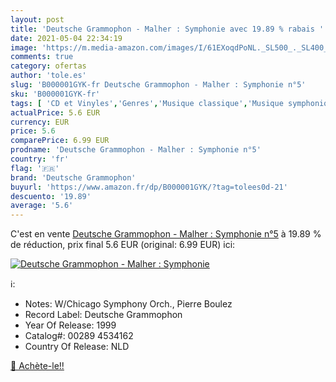 ```yaml
---
layout: post
title: 'Deutsche Grammophon - Malher : Symphonie avec 19.89 % rabais '
date: 2021-05-04 22:34:19
image: 'https://m.media-amazon.com/images/I/61EXoqdPoNL._SL500_._SL400_.jpg'
comments: true
category: ofertas
author: 'tole.es'
slug: 'B000001GYK-fr Deutsche Grammophon - Malher : Symphonie n°5'
sku: 'B000001GYK-fr'
tags: [ 'CD et Vinyles','Genres','Musique classique','Musique symphonique','Oeuvres orchestrales, concertos et symphonies','deutsche grammophon', ]
actualPrice: 5.6 EUR
currency: EUR
price: 5.6
comparePrice: 6.99 EUR
prodname: 'Deutsche Grammophon - Malher : Symphonie n°5'
country: 'fr'
flag: '🇫🇷'
brand: 'Deutsche Grammophon'
buyurl: 'https://www.amazon.fr/dp/B000001GYK/?tag=tolees0d-21'
descuento: '19.89'
average: '5.6'
---
```


C'est en vente [Deutsche Grammophon - Malher : Symphonie n°5](https://www.amazon.fr/dp/B000001GYK/?tag=tolees0d-21)  à  19.89 % de réduction, prix final  5.6 EUR (original: 6.99 EUR) ici:

[![Deutsche Grammophon - Malher : Symphonie](https://m.media-amazon.com/images/I/61EXoqdPoNL._SL500_._SL400_.jpg)](https://www.amazon.fr/dp/B000001GYK/?tag=tolees0d-21)

ℹ️:

- Notes: W/Chicago Symphony Orch., Pierre Boulez
- Record Label: Deutsche Grammophon
- Year Of Release: 1999
- Catalog#: 00289 4534162
- Country Of Release: NLD

[🛒 Achète-le!!](https://www.amazon.fr/dp/B000001GYK/?tag=tolees0d-21)
